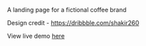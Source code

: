 A landing page for a fictional coffee brand

Design credit - https://dribbble.com/shakir260

View live demo [here](https://barnsley-coffee-site.netlify.app/)